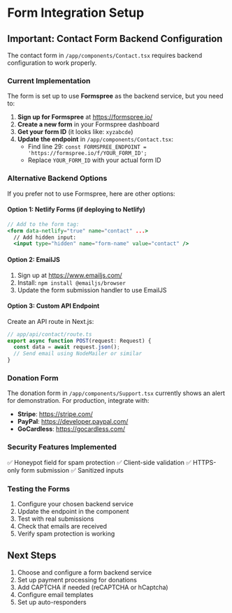 # Form Integration Setup

## Important: Contact Form Backend Configuration

The contact form in `/app/components/Contact.tsx` requires backend configuration to work properly.

### Current Implementation
The form is set up to use **Formspree** as the backend service, but you need to:

1. **Sign up for Formspree** at https://formspree.io/
2. **Create a new form** in your Formspree dashboard
3. **Get your form ID** (it looks like: `xyzabcde`)
4. **Update the endpoint** in `/app/components/Contact.tsx`:
   - Find line 29: `const FORMSPREE_ENDPOINT = 'https://formspree.io/f/YOUR_FORM_ID';`
   - Replace `YOUR_FORM_ID` with your actual form ID

### Alternative Backend Options

If you prefer not to use Formspree, here are other options:

#### Option 1: Netlify Forms (if deploying to Netlify)
```jsx
// Add to the form tag:
<form data-netlify="true" name="contact" ...>
  // Add hidden input:
  <input type="hidden" name="form-name" value="contact" />
```

#### Option 2: EmailJS
1. Sign up at https://www.emailjs.com/
2. Install: `npm install @emailjs/browser`
3. Update the form submission handler to use EmailJS

#### Option 3: Custom API Endpoint
Create an API route in Next.js:
```js
// app/api/contact/route.ts
export async function POST(request: Request) {
  const data = await request.json();
  // Send email using NodeMailer or similar
}
```

### Donation Form
The donation form in `/app/components/Support.tsx` currently shows an alert for demonstration.
For production, integrate with:
- **Stripe**: https://stripe.com/
- **PayPal**: https://developer.paypal.com/
- **GoCardless**: https://gocardless.com/

### Security Features Implemented
✅ Honeypot field for spam protection
✅ Client-side validation
✅ HTTPS-only form submission
✅ Sanitized inputs

### Testing the Forms
1. Configure your chosen backend service
2. Update the endpoint in the component
3. Test with real submissions
4. Check that emails are received
5. Verify spam protection is working

## Next Steps
1. Choose and configure a form backend service
2. Set up payment processing for donations
3. Add CAPTCHA if needed (reCAPTCHA or hCaptcha)
4. Configure email templates
5. Set up auto-responders